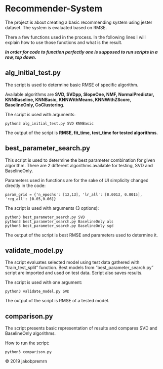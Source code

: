 # Recommender-System

The project is about creating a basic recommending system using jester dataset. The system is evaluated based on RMSE.

There a few functions used in the process. In the following lines I will explain how to use those functions and what is the result.



**_In order for code to function perfectly one is supposed to run scripts in a row, top down._**



## alg_initial_test.py

The script is used to determine basic RMSE of specific algorithm.

Available algorithms are **SVD, SVDpp, SlopeOne, NMF, NormalPredictor, KNNBaseline, KNNBasic, KNNWithMeans, KNNWithZScore, BaselineOnly, CoClustering**.

The script is used with arguments:

	python3 alg_initial_test.py SVD KNNBasic

The output of the script is **RMSE, fit_time, test_time for tested algorithms**.



## best_parameter_search.py

This script is used to determine the best parameter combination for given algorithm. There are 2 different algorithms available for testing, SVD and BaselineOnly.

Parameters used in functions are for the sake of UI simplicity changed directly in the code:

	param_grid = {'n_epochs': [12,13], 'lr_all': [0.0013, 0.0015], 'reg_all': [0.05,0.06]}

The script is used with arguments (3 options):
	
	python3 best_parameter_search.py SVD
	python3 best_parameter_search.py BaselineOnly als
	python3 best_parameter_search.py BaselineOnly sgd

The output of the script is best RMSE and parameters used to determine it.



## validate_model.py

The script evaluates selected model using test data gathered with “train_test_split” function. Best models from “best_parameter_search.py” script are imported and used on test data. Script also saves results.

The script is used with one argument:

	python3 validate_model.py SVD

The output of the script is RMSE of a tested model.



## comparison.py

The script presents basic representation of results and compares SVD and BaselineOnly algorithms.

How to run the script:

	python3 comparison.py



© 2019 jakobpremrn
